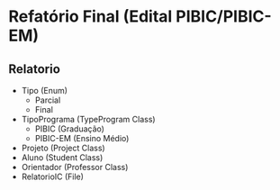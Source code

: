 # Refatório Final (Edital PIBIC/PIBIC-EM)

## Relatorio

- Tipo (Enum)
  - Parcial
  - Final
- TipoPrograma (TypeProgram Class)
  - PIBIC (Graduação)
  - PIBIC-EM (Ensino Médio)
- Projeto (Project Class)
- Aluno (Student Class)
- Orientador (Professor Class)
- RelatorioIC (File)
